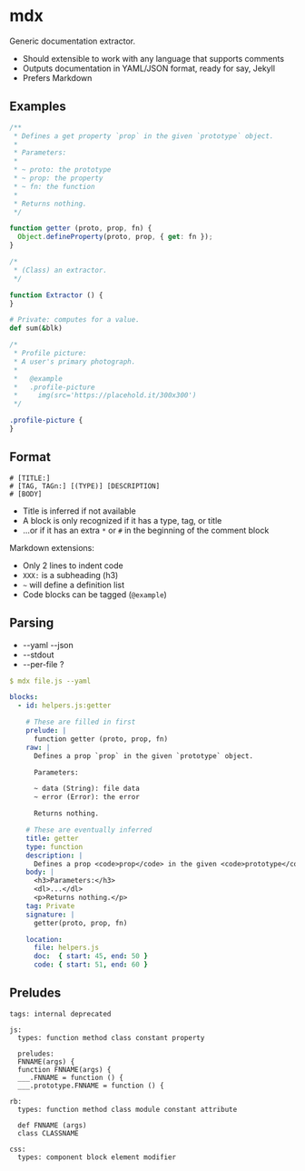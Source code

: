 # mdx

Generic documentation extractor.

* Should extensible to work with any language that supports comments
* Outputs documentation in YAML/JSON format, ready for say, Jekyll
* Prefers Markdown

## Examples

```js
/**
 * Defines a get property `prop` in the given `prototype` object.
 *
 * Parameters:
 *
 * ~ proto: the prototype
 * ~ prop: the property
 * ~ fn: the function
 *
 * Returns nothing.
 */

function getter (proto, prop, fn) {
  Object.defineProperty(proto, prop, { get: fn });
}

/*
 * (Class) an extractor.
 */

function Extractor () {
}
```

```rb
# Private: computes for a value.
def sum(&blk)
```

```css
/*
 * Profile picture:
 * A user's primary photograph.
 *
 *   @example
 *   .profile-picture
 *     img(src='https://placehold.it/300x300')
 */

.profile-picture {
}
```

## Format

```
# [TITLE:]
# [TAG, TAGn:] [(TYPE)] [DESCRIPTION]
# [BODY]
```

* Title is inferred if not available
* A block is only recognized if it has a type, tag, or title
* ...or if it has an extra `*` or `#` in the beginning of the comment block

Markdown extensions:

* Only 2 lines to indent code
* `XXX:` is a subheading (h3)
* `~` will define a definition list
* Code blocks can be tagged (`@example`)

## Parsing

* --yaml --json
* --stdout
* --per-file ?

```yml
$ mdx file.js --yaml

blocks:
  - id: helpers.js:getter

    # These are filled in first
    prelude: |
      function getter (proto, prop, fn)
    raw: |
      Defines a prop `prop` in the given `prototype` object.

      Parameters:

      ~ data (String): file data
      ~ error (Error): the error

      Returns nothing.

    # These are eventually inferred
    title: getter
    type: function
    description: |
      Defines a prop <code>prop</code> in the given <code>prototype</code> object.
    body: |
      <h3>Parameters:</h3>
      <dl>...</dl>
      <p>Returns nothing.</p>
    tag: Private
    signature: |
      getter(proto, prop, fn)

    location:
      file: helpers.js
      doc:  { start: 45, end: 50 }
      code: { start: 51, end: 60 }
```

## Preludes

```
tags: internal deprecated

js:
  types: function method class constant property

  preludes:
  FNNAME(args) {
  function FNNAME(args) {
  ___.FNNAME = function () {
  ___.prototype.FNNAME = function () {

rb:
  types: function method class module constant attribute

  def FNNAME (args)
  class CLASSNAME

css:
  types: component block element modifier
```
